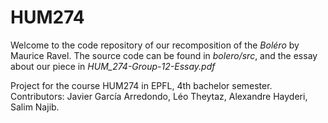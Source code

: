 # HUM274

Welcome to the code repository of our recomposition of the *Boléro* by Maurice Ravel.
The source code can be found in *bolero/src*, and the essay about our piece in *HUM_274-Group-12-Essay.pdf*

Project for the course HUM274 in EPFL, 4th bachelor semester. Contributors: Javier García Arredondo, Léo Theytaz, Alexandre Hayderi, Salim Najib.
